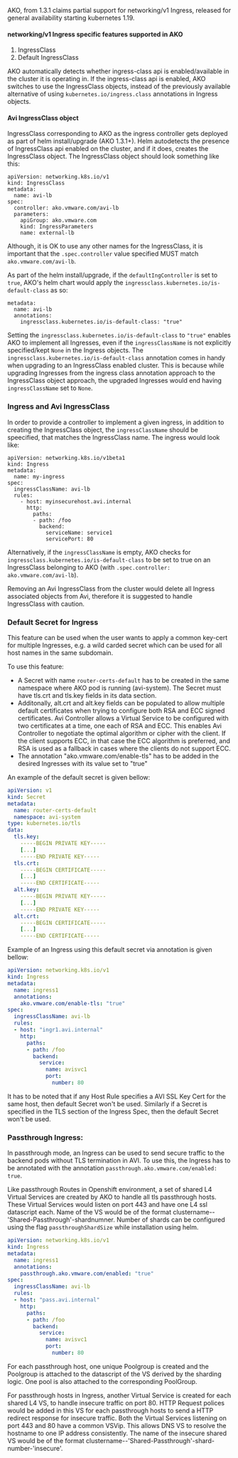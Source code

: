 AKO, from 1.3.1 claims partial support for networking/v1 Ingress, released for general availability starting kubernetes 1.19. 


#### networking/v1 Ingress specific features supported in AKO

1. IngressClass
2. Default IngressClass

AKO automatically detects whether ingress-class api is enabled/available in the cluster it is operating in. If the ingress-class api is enabled, AKO switches to use the IngressClass objects, instead of the previously available alternative of using `kubernetes.io/ingress.class` annotations in Ingress objects. 

#### Avi IngressClass object
IngressClass corresponding to AKO as the ingress controller gets deployed as part of helm install/upgrade (AKO 1.3.1+). Helm autodetects the presence  of IngressClass api enabled on the cluster, and if it does, creates the IngressClass object. The IngressClass object should look something like this:

```
apiVersion: networking.k8s.io/v1
kind: IngressClass
metadata:
  name: avi-lb
spec:
  controller: ako.vmware.com/avi-lb
  parameters:
    apiGroup: ako.vmware.com
    kind: IngressParameters
    name: external-lb
```

Although, it is OK to use any other names for the IngressClass, it is important that the `.spec.controller` value specified MUST match `ako.vmware.com/avi-lb`.

As part of the helm install/upgrade, if the `defaultIngController` is set to `true`, AKO's helm chart would apply the `ingressclass.kubernetes.io/is-default-class` as so:

```
metadata:
  name: avi-lb
  annotations:
    ingressclass.kubernetes.io/is-default-class: "true"
```

Setting the `ingressclass.kubernetes.io/is-default-class` to `"true"` enables AKO to implement all Ingresses, even if the `ingressClassName` is not explicitly specified/kept `None` in the Ingress objects.
The `ingressclass.kubernetes.io/is-default-class` annotation comes in handy when upgrading to an IngressClass enabled cluster. This is because while upgrading Ingresses from the ingress class annotation approach to the IngressClass object approach, the upgraded Ingresses would end having `ingressClassName` set to `None`.

### Ingress and Avi IngressClass
In order to provide a controller to implement a given ingress, in addition to creating the IngressClass object, the `ingressClassName` should be speecified, that matches the IngressClass name. The ingress would look like:

```
apiVersion: networking.k8s.io/v1beta1
kind: Ingress
metadata:
  name: my-ingress
spec:
  ingressClassName: avi-lb
  rules:
    - host: myinsecurehost.avi.internal
      http:
        paths:
        - path: /foo
          backend:
            serviceName: service1
            servicePort: 80
```

Alternatively, if the `ingressClassName` is empty, AKO checks for `ingressclass.kubernetes.io/is-default-class` to be set to true on an IngressClass belonging to AKO (with `.spec.controller: ako.vmware.com/avi-lb`).

Removing an Avi IngressClass from the cluster would delete all Ingress associated objects from Avi, therefore it is suggested to handle IngressClass with caution.

### Default Secret for Ingress

This feature can be used when the user wants to apply a common key-cert for multiple Ingresses, e.g. a wild carded secret which can be used for all host names in the same subdomain.

To use this feature: 
- A Secret with name `router-certs-default` has to be created in the same namespace where AKO pod is running (avi-system). The Secret must have tls.crt and tls.key fields in its data section.
- Additonally, alt.crt and alt.key fields can be populated to allow multiple default certificates when trying to configure both RSA and ECC signed certificates. Avi Controller allows a Virtual Service to be configured with two certificates at a time, one each of RSA and ECC. This enables Avi Controller to negotiate the optimal algorithm or cipher with the client. If the client supports ECC, in that case the ECC algorithm is preferred, and RSA is used as a fallback in cases where the clients do not support ECC.
- The annotation "ako.vmware.com/enable-tls" has to be added in the desired Ingresses with its value set to "true"

An example of the default secret is given bellow:

```yaml
apiVersion: v1
kind: Secret
metadata:
  name: router-certs-default
  namespace: avi-system
type: kubernetes.io/tls
data:
  tls.key: 
    -----BEGIN PRIVATE KEY-----
    [...]
    -----END PRIVATE KEY-----
  tls.crt:
    -----BEGIN CERTIFICATE-----
    [...]
    -----END CERTIFICATE-----
  alt.key:
    -----BEGIN PRIVATE KEY-----
    [...]
    -----END PRIVATE KEY-----
  alt.crt:
    -----BEGIN CERTIFICATE-----
    [...]
    -----END CERTIFICATE-----

```

Example of an Ingress using this default secret via annotation is given bellow:

```yaml
apiVersion: networking.k8s.io/v1
kind: Ingress
metadata:
  name: ingress1
  annotations:
    ako.vmware.com/enable-tls: "true"
spec:
  ingressClassName: avi-lb
  rules:
  - host: "ingr1.avi.internal"
    http:
      paths:
      - path: /foo
        backend:
          service:
            name: avisvc1
            port:
              number: 80
```

It has to be noted that if any Host Rule specifies a AVI SSL Key Cert for the same host, then default Secret won't be used. Similarly if a Secret is specified in the TLS section of the Ingress Spec, then the default Secret won't be used.


### Passthrough Ingress:

In passthrough mode, an Ingress can be used to send secure traffic to the backend pods without TLS termination in AVI. To use this, the Ingress has to be annotated with the annotation `passthrough.ako.vmware.com/enabled: true`.

Like passthrough Routes in Openshift environment, a set of shared L4 Virtual Services are created by AKO to handle all tls passthrough hosts. These Virtual Services would listen on port 443 and have one L4 ssl datascript each. Name of the VS would be of the format clustername--'Shared-Passthrough'-shardnumner. Number of shards can be configured using the flag `passthroughShardSize` while installation using helm.


```yaml
apiVersion: networking.k8s.io/v1
kind: Ingress
metadata:
  name: ingress1
  annotations:
    passthrough.ako.vmware.com/enabled: "true"
spec:
  ingressClassName: avi-lb
  rules:
  - host: "pass.avi.internal"
    http:
      paths:
      - path: /foo
        backend:
          service:
            name: avisvc1
            port:
              number: 80
```

For each passthrough host, one unique Poolgroup is created and the Poolgroup is attached to the datascript of the VS derived by the sharding logic. One pool is also attached to the corresponding PoolGroup.

For passthrough hosts in Ingress, another Virtual Service is created for each shared L4 VS, to handle insecure traffic on port 80. HTTP Request polices would be added in this VS for each passthrough hosts to send a HTTP redirect response for insecure traffic. Both the Virtual Services listening on port 443 and 80 have a common VSVip. This allows DNS VS to resolve the hostname to one IP address consistently. The name of the insecure shared VS would be of the format clustername--'Shared-Passthrough'-shard-number-'insecure'.